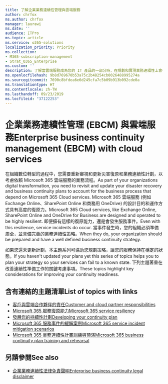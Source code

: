 ```yaml
---
title: 了解企業業務連續性管理與雲端服務
author: chrfox
ms.author: chrfox
manager: laurawi
ms.date: ''
audience: ITPro
ms.topic: article
ms.service: o365-solutions
localization_priority: Priority
ms.collection:
- M365-subscription-management
- Strat_O365_Enterprise
ms.custom: ''
description: 了解當雲端服務成為您的 IT 產品的一部分時，在規劃和實現業務連續性上會有何不同。
ms.openlocfilehash: 9b8d769670b53a75c2b48254cb0026488995274a
ms.sourcegitcommit: 7690c8bfdea6e6d245cfa7c5b09b913b092cde0a
ms.translationtype: HT
ms.contentlocale: zh-TW
ms.lasthandoff: 09/23/2019
ms.locfileid: "37122253"
---
```

# <a name="enterprise-business-continuity-management-ebcm-with-cloud-services"></a><span data-ttu-id="a5dfe-103">企業業務連續性管理 (EBCM) 與雲端服務</span><span class="sxs-lookup"><span data-stu-id="a5dfe-103">Enterprise business continuity management (EBCM) with cloud services</span></span>

<span data-ttu-id="a5dfe-104">在組織數位轉型的過程中，您需要重新審視和更新災害復原和業務連續性計劃，以考慮依賴 Microsoft 365 雲端服務的業務流程。</span><span class="sxs-lookup"><span data-stu-id="a5dfe-104">As part of your organizations digital transformation, you need to revisit and update your disaster recovery and business continuity plans to account for the business process that depend on Microsoft 365 Cloud services.</span></span> <span data-ttu-id="a5dfe-105">Microsoft 365 雲端服務 (例如 Exchange Online、SharePoint Online 和商務用 OneDrive) 的設計目的和運作方式具有高度的復原力。</span><span class="sxs-lookup"><span data-stu-id="a5dfe-105">Microsoft 365 Cloud services, like Exchange Online, SharePoint Online and OneDrive for Business are designed and operated to be highly resilient.</span></span> <span data-ttu-id="a5dfe-106">即便擁有這樣的復原能力，還是會發生服務事件。</span><span class="sxs-lookup"><span data-stu-id="a5dfe-106">Even with this resilience, service incidents do occur.</span></span> <span data-ttu-id="a5dfe-107">當事件發生時，您的組織必須準備周全，並具備完善的業務連續性策略。</span><span class="sxs-lookup"><span data-stu-id="a5dfe-107">When they do, your organization should be prepared and have a well defined business continuity strategy.</span></span>

<span data-ttu-id="a5dfe-108">如果您還未更新計劃，本主題系列可協助您規劃策略，讓您的服務保持在穩定的狀態。</span><span class="sxs-lookup"><span data-stu-id="a5dfe-108">If you haven't updated your plans yet this series of topics helps you to plan your strategy so your services can fail to a known state.</span></span> <span data-ttu-id="a5dfe-109">下列主題著重在改善連續性準備工作的關鍵考慮事項。</span><span class="sxs-lookup"><span data-stu-id="a5dfe-109">These topics highlight key considerations for improving your continuity readiness.</span></span>

## <a name="list-of-topics-with-links"></a><span data-ttu-id="a5dfe-110">含有連結的主題清單</span><span class="sxs-lookup"><span data-stu-id="a5dfe-110">List of topics with links</span></span>

- [<span data-ttu-id="a5dfe-111">客戶與雲端合作夥伴的責任</span><span class="sxs-lookup"><span data-stu-id="a5dfe-111">Customer and cloud partner responsibilities</span></span>](ebcm-customer-and-cloud-partner-ebcm-responsibilities.md)
- [<span data-ttu-id="a5dfe-112">Microsoft 365 服務復原能力</span><span class="sxs-lookup"><span data-stu-id="a5dfe-112">Microsoft 365 service resiliency</span></span>](ebcm-m365-service-resiliency.md)
- [<span data-ttu-id="a5dfe-113">發展您的持續性計劃</span><span class="sxs-lookup"><span data-stu-id="a5dfe-113">Developing your continuity plan</span></span>](ebcm-developing-your-ebcm-plan.md)
- [<span data-ttu-id="a5dfe-114">Microsoft 365 服務事件的緩解案例</span><span class="sxs-lookup"><span data-stu-id="a5dfe-114">Microsoft 365 service incident mitigation scenarios</span></span>](ebcm-microsoft-365-mitigations.md)
- [<span data-ttu-id="a5dfe-115">Microsoft 365 業務連續性計畫訓練與預演</span><span class="sxs-lookup"><span data-stu-id="a5dfe-115">Microsoft 365 business continuity plan training and rehearsal</span></span>](ebcm-enterprise-business-continuity-management-plan-rehearsal-and-user-training.md)

## <a name="see-also"></a><span data-ttu-id="a5dfe-116">另請參閱</span><span class="sxs-lookup"><span data-stu-id="a5dfe-116">See also</span></span>

- [<span data-ttu-id="a5dfe-117">企業業務連續性法律免責聲明</span><span class="sxs-lookup"><span data-stu-id="a5dfe-117">Enterprise business continuity legal disclaimer</span></span>](ebcm-legal-disclaimer.md)
